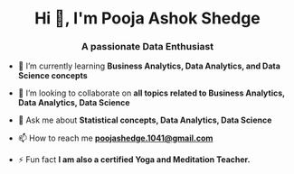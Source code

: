 <h1 align="center">Hi 👋, I'm Pooja Ashok Shedge</h1>
<h3 align="center">A passionate Data Enthusiast</h3>

- 🌱 I’m currently learning **Business Analytics, Data Analytics, and Data Science concepts**

- 👯 I’m looking to collaborate on **all topics related to Business Analytics, Data Analytics, Data Science**

- 💬 Ask me about **Statistical concepts, Data Analytics, Data Science**

- 📫 How to reach me **poojashedge.1041@gmail.com**

- ⚡ Fun fact **I am also a certified Yoga and Meditation Teacher.**
